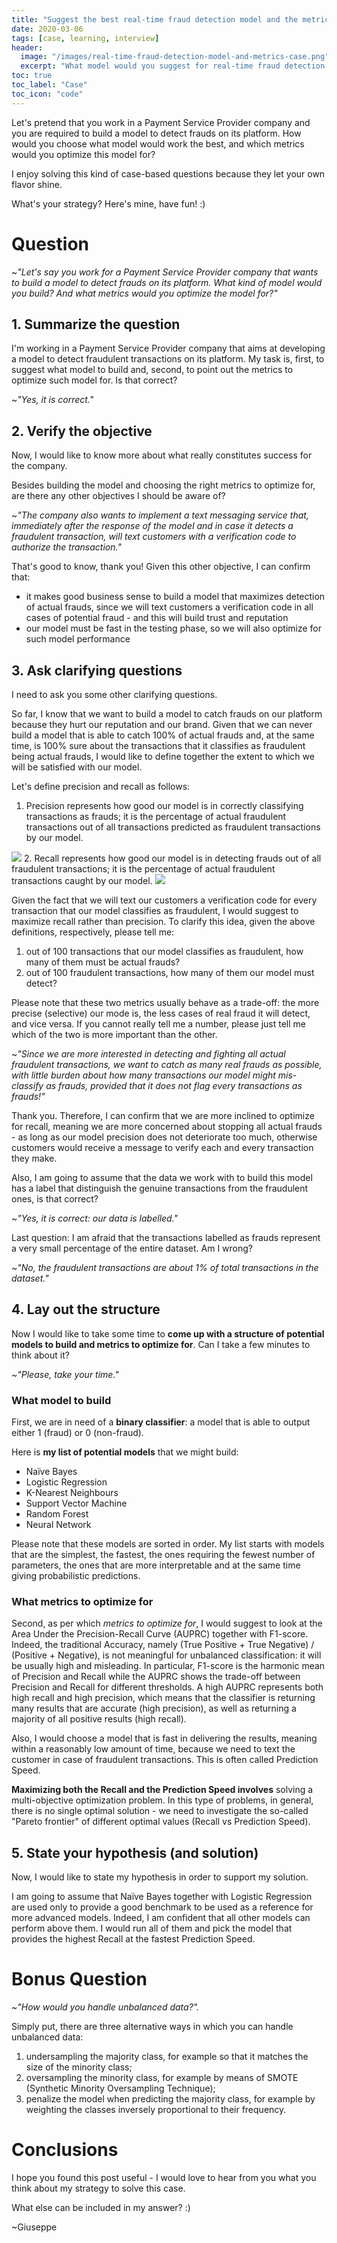 ```yaml
---
title: "Suggest the best real-time fraud detection model and the metrics to optimize it for"
date: 2020-03-06
tags: [case, learning, interview]
header:
  image: "/images/real-time-fraud-detection-model-and-metrics-case.png"
  excerpt: "What model would you suggest for real-time fraud detection in a Payment Service Provider company? And which metrics would you optimize the model for?"
toc: true
toc_label: "Case"
toc_icon: "code"
---
```


Let's pretend that you work in a Payment Service Provider company and you are required to build a model to detect frauds on its platform. How would you choose what model would work the best, and which metrics would you optimize this model for?

I enjoy solving this kind of case-based questions because they let your own flavor shine.

What's your strategy? Here's mine, have fun! :)

# Question

 ~*"Let's say you work for a Payment Service Provider company that wants to build a model to detect frauds on its platform. What kind of model would you build? And what metrics would you optimize the model for?"*

## 1. Summarize the question

I'm working in a Payment Service Provider company that aims at developing a model to detect fraudulent transactions on its platform.
My task is, first, to suggest what model to build and, second, to point out the metrics to optimize such model for.
Is that correct?

 ~*"Yes, it is correct."*

## 2. Verify the objective

Now, I would like to know more about what really constitutes success for the company.

Besides building the model and choosing the right metrics to optimize for, are there any other objectives I should be aware of?

 ~*"The company also wants to implement a text messaging service that, immediately after the response of the model and in case it detects a fraudulent transaction, will text customers with a verification code to authorize the transaction."*

That's good to know, thank you! Given this other objective, I can confirm that:
 - it makes good business sense to build a model that maximizes detection of actual frauds, since we will text customers a verification code in all cases of potential fraud - and this will build trust and reputation
 - our model must be fast in the testing phase, so we will also optimize for such model performance

## 3. Ask clarifying questions

I need to ask you some other clarifying questions.

So far, I know that we want to build a model to catch frauds on our platform because they hurt our reputation and our brand. Given that we can never build a model that is able to catch 100% of actual frauds and, at the same time, is 100% sure about the transactions that it classifies as fraudulent being actual frauds, I would like to define together the extent to which we will be satisfied with our model.

Let's define precision and recall as follows:
 1. Precision represents how good our model is in correctly classifying transactions as frauds; it is the percentage of actual fraudulent transactions out of all transactions predicted as fraudulent transactions by our model.
 <img src="https://render.githubusercontent.com/render/math?math=Precision = \frac{True%20Positive}{True%20Positive%2BFalse%20Positive}">
 2. Recall represents how good our model is in detecting frauds out of all fraudulent transactions; it is the percentage of actual fraudulent transactions caught by our model.
 <img src="https://render.githubusercontent.com/render/math?math=Recall = \frac{True Positive}{True Positive %2B False Negative}">

Given the fact that we will text our customers a verification code for every transaction that our model classifies as
fraudulent, I would suggest to maximize recall rather than precision. To clarify this idea, given the above definitions, respectively, please tell me:
 1. out of 100 transactions that our model classifies as fraudulent, how many of them must be actual frauds?
 2. out of 100 fraudulent transactions, how many of them our model must detect?

Please note that these two metrics usually behave as a trade-off: the more precise (selective) our mode is, the less cases of real fraud it will detect, and vice versa.
If you cannot really tell me a number, please just tell me which of the two is more important than the other.

 ~*"Since we are more interested in detecting and fighting all actual fraudulent transactions, we want to catch as many real frauds as possible, with little burden about how many transactions our model might mis-classify as frauds, provided that it does not flag every transactions as frauds!"*

Thank you. Therefore, I can confirm that we are more inclined to optimize for recall, meaning we are more concerned about stopping all actual frauds - as long as our model precision does not deteriorate too much, otherwise customers would receive a message to verify each and every transaction they make.

Also, I am going to assume that the data we work with to build this model has a label that distinguish the genuine transactions from the fraudulent ones, is that correct?

 ~*"Yes, it is correct: our data is labelled."*

Last question: I am afraid that the transactions labelled as frauds represent a very small percentage of the entire dataset. Am I wrong?

 ~*"No, the fraudulent transactions are about 1% of total transactions in the dataset."*

## 4. Lay out the structure

Now I would like to take some time to **come up with a structure of potential models to build and metrics to optimize for**. Can I take a few minutes to think about it?

 ~*"Please, take your time."*

### What model to build

First, we are in need of a **binary classifier**: a model that is able to output either 1 (fraud) or 0 (non-fraud).

Here is **my list of potential models** that we might build:
 - Naïve Bayes
 - Logistic Regression
 - K-Nearest Neighbours
 - Support Vector Machine
 - Random Forest
 - Neural Network

Please note that these models are sorted in order. My list starts with models that are the simplest, the fastest, the ones requiring the fewest number of parameters, the ones that are more interpretable and at the same time giving probabilistic predictions.

### What metrics to optimize for

Second, as per which *metrics to optimize for*, I would suggest to look at the Area Under the Precision-Recall Curve
(AUPRC) together with F1-score. Indeed, the traditional Accuracy, namely (True Positive + True Negative) / (Positive + Negative), is not meaningful for unbalanced classification: it will be usually high and misleading.
In particular, F1-score is the harmonic mean of Precision and Recall while the AUPRC shows the trade-off between
Precision and Recall for different thresholds. A high AUPRC represents both high recall and high precision, which means that the classifier is returning many results that are accurate (high precision), as well as returning a majority of all positive results (high recall).

Also, I would choose a model that is fast in delivering the results, meaning within a reasonably low amount of time, because we need to text the customer in case of fraudulent transactions. This is often called Prediction Speed.

**Maximizing both the Recall and the Prediction Speed involves** solving a multi-objective optimization problem. In this type of problems, in general, there is no single optimal solution - we need to investigate the so-called "Pareto frontier" of different optimal values (Recall vs Prediction Speed).

## 5. State your hypothesis (and solution)

Now, I would like to state my hypothesis in order to support my solution.

I am going to assume that Naïve Bayes together with Logistic Regression are used only to provide a good benchmark to be used as a reference for more advanced models. Indeed, I am confident that all other models can perform above them.
I would run all of them and pick the model that provides the highest Recall at the fastest Prediction Speed.

# Bonus Question

 ~*"How would you handle unbalanced data?".*

Simply put, there are three alternative ways in which you can handle unbalanced data:

1. undersampling the majority class, for example so that it matches the size of the minority class;
2. oversampling the minority class, for example by means of SMOTE (Synthetic Minority Oversampling Technique);
3. penalize the model when predicting the majority class, for example by weighting the classes inversely proportional to their frequency.

# Conclusions

I hope you found this post useful - I would love to hear from you what you think about my strategy to solve this case.

What else can be included in my answer? :)

~Giuseppe
